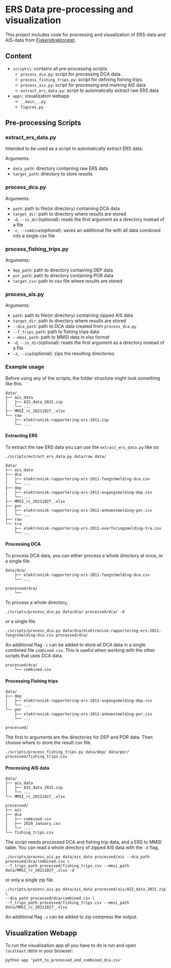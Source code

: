 # ERS Data pre-processing and visualization

This project includes code for processing and visualization of ERS-data and AIS-data
from [Fiskeridirektoratet](https://www.fiskeridir.no/Tall-og-analyse/AApne-data/elektronisk-rapportering-ers).

## Content

- `scripts\`: contains all pre-processing scripts
    - `process_dca.py`: script for processing DCA data.
    - `process_fishing_trips.py`: script for defining fishing trips.
    - `process_ais.py`: script for processing and marking AIS data
    - `extract_ers_data.py`: script to automatically extract raw ERS data
- `app\`: visualization webapp
    - `__main__.py`
    - `figures.py`

## Pre-processing Scripts

### extract_ers_data.py

Intended to be used as a script to automatically extract ERS data.

Arguments:

- `data_path`: directory containing raw ERS data
- `target_path`: directory to store results


### process_dca.py

Arguments:

- `path`: path to file(or directory) containing DCA data
- `target_dir`: path to directory where results are stored
- `-d`, `--is_dir`(optional): reads the first argument as a directory
    instead of a file 
- `-c`, `--combine`(optional): saves an additional file with all data 
    combined into a single csv file

### process_fishing_trips.py

Arguments:

- `dep_path`: path to directory containing DEP data
- `por_path`: path to directory containing POR data
- `target_csv`: path to csv file where results are stored


### process_ais.py

Arguments:

- `path`: path to file(or directory) containing zipped AIS data
- `target_dir`: path to directory where results are stored
- `--dca_path`: path to DCA data created from `process_dca.py`
- `--f_trips_path`: path to fishing trips data
- `--mmsi_path`: path to MMSI data in xlsx format
- `-d`, `--is_dir`(optional): reads the first argument as a directory
    instead of a file 
- `-z`, `--zip`(optional): zips the resulting directories


### Example usage

Before using any of the scripts, the folder structure might 
look something like this.

```
data/
├── ais_data
│   ├── AIS_data_2015.zip
│   └── ...
├── MMSI_rc_20211027_.xlsx
└── raw
    ├── elektronisk-rapportering-ers-2011.zip
    └── ...
```

#### Extracting ERS

To extract the raw ERS data you can use the `extract_ers_data.py` like so:
```
./scripts/extract_ers_data.py data/raw data/
```

```
data/
├── ais_data
├── dca
│   ├── elektronisk-rapportering-ers-2011-fangstmelding-dca.csv
│   └── ...
├── dep
│   ├── elektronisk-rapportering-ers-2011-avgangsmelding-dep.csv
│   └── ...
├── MMSI_rc_20211027_.xlsx
├── por
│   ├── elektronisk-rapportering-ers-2011-ankomstmelding-por.csv
│   └── ...
├── raw
└── tra
    ├── elektronisk-rapportering-ers-2011-overforingsmelding-tra.csv
    └── ...
```

#### Processing DCA

To process DCA data, you can either process a whole directory at once,
or a single file.

```
data/dca/
    ├── elektronisk-rapportering-ers-2011-fangstmelding-dca.csv
    └── ...

processed/dca/
    └── 
```

To process a whole directory,
```
./scripts/process_dca.py data/dca/ processed/dca/ -d
```

or a single file.
```
./scripts/process_dca.py data/dca/elektronisk-rapportering-ers-2011-fangstmelding-dca.csv processed/dca/
```

An additional flag `-c` can be added to store all DCA data in a single 
combined file `combined.csv`. This is useful when working with the other 
scripts that uses DCA data.
```
processed/dca/
    └── combined.csv
```


#### Processing Fishing trips

```
data/
├── dep
│   ├── elektronisk-rapportering-ers-2011-avgangsmelding-dep.csv
│   └── ...
└── por
    ├── elektronisk-rapportering-ers-2011-ankomstmelding-por.csv
    └── ...

processed/
```

The first to arguments are the directories for DEP and POR data. 
Then choose where to store the result csv file.

```
./scripts/process_fishing_trips.py data/dep/ data/por/ processed/fishing_trips.csv
```


#### Processing AIS data

```
data/
├── ais_data
│   ├── AIS_data_2015.zip
│   └── ...
└── MMSI_rc_20211027_.xlsx

processed/
├── ais
├── dca
│   ├── combined.csv
│   ├── 2020_January.csv
│   └── ...
└── fishing_trips.csv
```

The script needs processed DCA and fishing trip data, and a ERS to MMSI table.
You can read a whole directory of zipped AIS data with the `-d` flag,

```
./scripts/process_ais.py data/ais_data processed/ais --dca_path processed/dca/combined.csv \
--f_trips_path processed/fishing_trips.csv --mmsi_path data/MMSI_rc_20211027_.xlsx -d
```

or only a single zip file.

```
./scripts/process_ais.py data/ais_data processed/ais/AIS_data_2015.zip \
--dca_path processed/dca/combined.csv \
--f_trips_path processed/fishing_trips.csv --mmsi_path data/MMSI_rc_20211027_.xlsx
```

An additional flag `-z` can be added to zip compress the output.


## Visualization Webapp

To run the visualization app all you have to do is run and open `localhost:8050` in your browser:

```python app 'path_to_processed_and_combined_dca.csv'```













